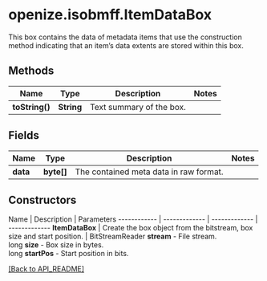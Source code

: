 # openize.isobmff.ItemDataBox

This box contains the data of metadata items that use the construction method indicating that an item’s data extents are stored within this box.

## Methods

Name | Type | Description | Notes
------------ | ------------- | ------------- | -------------
**toString()** | **String** | Text summary of the box. | 

## Fields

Name | Type | Description | Notes
------------ | ------------- | ------------- | -------------
**data** | **byte[]** | The contained meta data in raw format. | 

## Constructors

Name | Description | Parameters
------------ | ------------- | ------------- | -------------
**ItemDataBox** | Create the box object from the bitstream, box size and start position. | BitStreamReader **stream** - File stream.<br />long **size** - Box size in bytes.<br />long **startPos** - Start position in bits.

[[Back to API_README]](API_README.md)